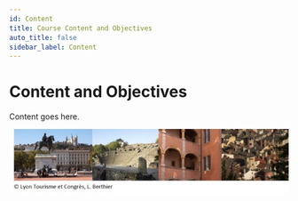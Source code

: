 ```yaml
---
id: Content
title: Course Content and Objectives
auto_title: false
sidebar_label: Content
---
```


# Content and Objectives

Content goes here.

<img src="./assets/footer.jpg" width=600>